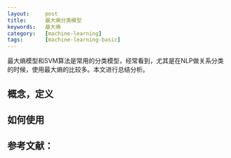 ```yaml
---
layout:     post
title:      最大熵分类模型
keywords:   最大熵
category:   [machine-learning]
tags:       [machine-learning-basic]
---
```


最大熵模型和SVM算法是常用的分类模型，经常看到，尤其是在NLP做关系分类的时候，使用最大熵的比较多。本文进行总结分析。

## 概念，定义

## 如何使用

## 参考文献：



